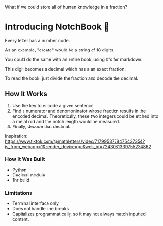 What if we could store all of human knowledge in a fraction?

# Introducing NotchBook 📖

Every letter has a number code.

As an example, "create" would be a string of 18 digits.

You could do the same with an entire book, using #'s for markdown.

This digit becomes a decimal which has a an exact fraction.

To read the book, just divide the fraction and decode the decimal.

## How It Works

1. Use the key to encode a given sentence
2. Find a numerator and denomoninator whose fraction results in the encoded decimal. Theoretically, these two integers could be etched into a metal rod and the notch length would be measured.
3. Finally, decode that decimal.

Inspiration: https://www.tiktok.com/@mathletters/video/7179953778475437354?is_from_webapp=1&sender_device=pc&web_id=7243081339755234862

### How It Was Built

- Python
- Decimal module
- 1hr build

### Limitations

- Terminal interface only
- Does not handle line breaks
- Capitalizes programmatically, so it may not always match inputted content.
